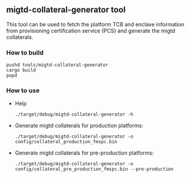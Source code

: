 ## migtd-collateral-generator tool

This tool can be used to fetch the platform TCB and enclave information from provisioning certification service (PCS) and generate the migtd collaterals.

### How to build

```
pushd tools/migtd-collateral-generator
cargo build
popd
```

### How to use

- Help 
  ```
  ./target/debug/migtd-collateral-generator -h
  ```

- Generate migtd collaterals for production platforms:
  ```
  ./target/debug/migtd-collateral-generator -o config/collateral_production_fmspc.bin
  ```

- Generate migtd collaterals for pre-production platforms:
  ```
  ./target/debug/migtd-collateral-generator -o config/collateral_pre_production_fmspc.bin --pre-production
  ```
